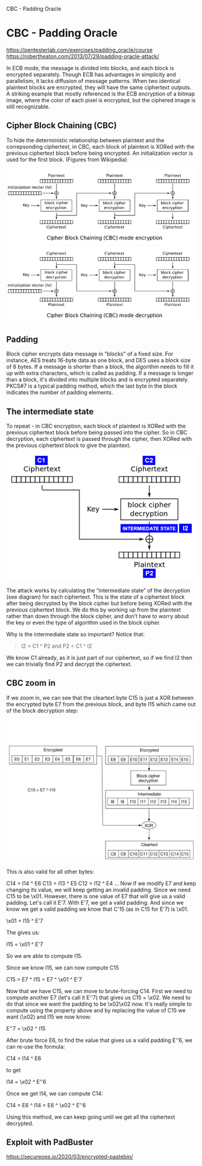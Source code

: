 CBC - Padding Oracle

# CBC - Padding Oracle

https://pentesterlab.com/exercises/padding_oracle/course
https://robertheaton.com/2013/07/29/padding-oracle-attack/


In ECB mode, the message is divided into blocks, and each block is encrypted separately. Though ECB has advantages in simplicity and parallelism, it lacks diffusion of message patterns. When two identical plaintext blocks are encrypted, they will have the same ciphertext outputs. A striking example that mostly referenced is the ECB encryption of a bitmap image, where the color of each pixel is encrypted, but the ciphered image is still recognizable.

## Cipher Block Chaining (CBC)
To hide the deterministic relationship between plaintext and the correpsonding ciphertext, in CBC, each block of plaintext is XORed with the previous ciphertext block before being encrypted. An initialization vector is used for the first block. (Figures from Wikipedia)
 
![b587b9aa106f0ca9124cc5f7307b9a45.png](../_resources/27708425af514214a130a84c50f9cf48.png)
![5bc751a4ad9ddfc7715cc556dbc10965.png](../_resources/b0a879d2b995499da235aaa7a8277420.png)

## Padding
Block cipher encrypts data message in "blocks" of a fixed size. For instance, AES treats 16-byte data as one block, and DES uses a block size of 8 bytes. If a message is shorter than a block, the algorithm needs to fill it up with extra characters, which is called as padding. If a message is longer than a block, it's divided into multiple blocks and is encrypted separately. PKCS#7 is a typical padding method, which the last byte in the block indicates the number of padding elements.


## The intermediate state
To repeat - in CBC encryption, each block of plaintext is XORed with the previous ciphertext block before being passed into the cipher. So in CBC decryption, each ciphertext is passed through the cipher, then XORed with the previous ciphertext block to give the plaintext.

![eb63cd6392fb41527695021aad2ec531.png](../_resources/2a5b6ca8548c49469acd43bedd4e7b38.png)

The attack works by calculating the “intermediate state” of the decryption (see diagram) for each ciphertext. This is the state of a ciphertext block after being decrypted by the block cipher but before being XORed with the previous ciphertext block. We do this by working up from the plaintext rather than down through the block cipher, and don’t have to worry about the key or even the type of algorithm used in the block cipher.

Why is the intermediate state so important? Notice that:

>I2 = C1 ^ P2
and
P2 = C1 ^ I2

We know C1 already, as it is just part of our ciphertext, so if we find I2 then we can trivially find P2 and decrypt the ciphertext.

## CBC zoom in
If we zoom in, we can see that the cleartext byte C15 is just a XOR between the encrypted byte E7 from the previous block, and byte I15 which came out of the block decryption step:

![16fcfb875be6d9ec5f2ba8fdb9a6daa6.png](../_resources/d47f4d37e23f465eae84bd00f81e48b9.png)

This is also valid for all other bytes:

C14 = I14 ^ E6
C13 = I13 ^ E5
C12 = I12 ^ E4
...
Now if we modify E7 and keep changing its value, we will keep getting an invalid padding. Since we need C15 to be \x01. However, there is one value of E7 that will give us a valid padding. Let's call it E'7. With E'7, we get a valid padding. And since we know we get a valid padding we know that C'15 (as in C15 for E'7) is \x01.

\x01 = I15 ^ E'7

The gives us:

I15 = \x01 ^ E'7

So we are able to compute I15.

Since we know I15, we can now compute C15

C15 = E7 ^ I15 = E7 ^ \x01 ^ E'7

Now that we have C15, we can move to brute-forcing C14. First we need to compute another E7 (let's call it E''7) that gives us C15 = \x02. We need to do that since we want the padding to be \x02\x02 now. It's really simple to compute using the property above and by replacing the value of C15 we want (\x02) and I15 we now know:

E''7 = \x02 ^ I15

After brute force E6, to find the value that gives us a valid padding E''6, we can re-use the formula:

C14 = I14 ^ E6

to get

I14 = \x02 ^ E''6

Once we get I14, we can compute C14:

C14 = E6 ^ I14 = E6 ^ \x02 ^ E''6

Using this method, we can keep going until we get all the ciphertext decrypted.


## Exploit with PadBuster

https://secureops.io/2020/03/encrypted-pastebin/